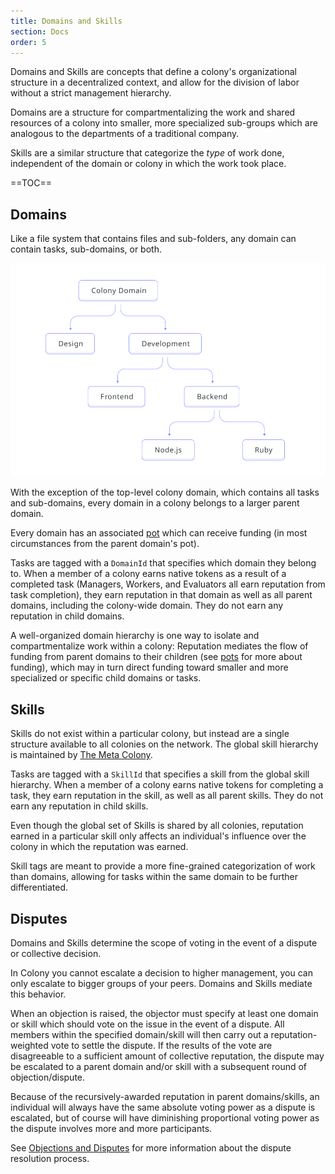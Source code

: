 ```yaml
---
title: Domains and Skills
section: Docs
order: 5
---
```


Domains and Skills are concepts that define a colony's organizational structure in a decentralized context, and allow for the division of labor without a strict management hierarchy.

Domains are a structure for compartmentalizing the work and shared resources of a colony into smaller, more specialized sub-groups which are analogous to the departments of a traditional company.

Skills are a similar structure that categorize the _type_ of work done, independent of the domain or colony in which the work took place.

==TOC==

## Domains
Like a file system that contains files and sub-folders, any domain can contain tasks, sub-domains, or both.

![Example Domains](img/domains_r1.svg)

With the exception of the top-level colony domain, which contains all tasks and sub-domains, every domain in a colony belongs to a larger parent domain.

Every domain has an associated [pot](/colonynetwork/docs-pots-and-funding/) which can receive funding (in most circumstances from the parent domain's pot).


Tasks are tagged with a `DomainId` that specifies which domain they belong to. When a member of a colony earns native tokens as a result of a completed task (Managers, Workers, and Evaluators all earn reputation from task completion), they earn reputation in that domain as well as all parent domains, including the colony-wide domain. They do not earn any reputation in child domains.

A well-organized domain hierarchy is one way to isolate and compartmentalize work within a colony: Reputation mediates the flow of funding from parent domains to their children (see [pots](/colonynetwork/docs-pots-and-funding/) for more about funding), which may in turn direct funding toward smaller and more specialized or specific child domains or tasks.

## Skills
Skills do not exist within a particular colony, but instead are a single structure available to all colonies on the network. The global skill hierarchy is maintained by [The Meta Colony](/colonynetwork/docs-the-meta-colony-and-clny/).

Tasks are tagged with a `SkillId` that specifies a skill from the global skill hierarchy. When a member of a colony earns native tokens for completing a task, they earn reputation in the skill, as well as all parent skills. They do not earn any reputation in child skills.

Even though the global set of Skills is shared by all colonies, reputation earned in a particular skill only affects an individual's influence over the colony in which the reputation was earned.

Skill tags are meant to provide a more fine-grained categorization of work than domains, allowing for tasks within the same domain to be further differentiated.

## Disputes
Domains and Skills determine the scope of voting in the event of a dispute or collective decision.

In Colony you cannot escalate a decision to higher management, you can only escalate to bigger groups of your peers. Domains and Skills mediate this behavior.

When an objection is raised, the objector must specify at least one domain or skill which should vote on the issue in the event of a dispute. All members within the specified domain/skill will then carry out a reputation-weighted vote to settle the dispute. If the results of the vote are disagreeable to a sufficient amount of collective reputation, the dispute may be escalated to a parent domain and/or skill with a subsequent round of objection/dispute.

Because of the recursively-awarded reputation in parent domains/skills, an individual will always have the same absolute voting power as a dispute is escalated, but of course will have diminishing proportional voting power as the dispute involves more and more participants.

See [Objections and Disputes](/colonynetwork/docs-objections-and-disputes/) for more information about the dispute resolution process.
